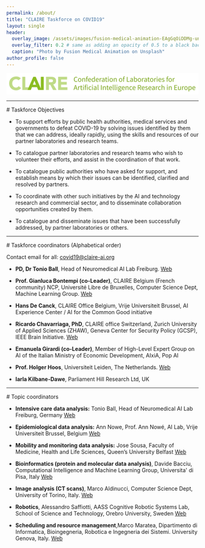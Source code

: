 ```yaml
---
permalink: /about/
title: "CLAIRE Taskforce on COVID19"
layout: single
header:
  overlay_image: /assets/images/fusion-medical-animation-EAgGqOiDDMg-unsplash_flipped.jpg
  overlay_filter: 0.2 # same as adding an opacity of 0.5 to a black background
  caption: "Photo by Fusion Medical Animation on Unsplash"
author_profile: false
---
```

<!--
	  - image_path: /assets/images/markus-spiske-3_SvgDspSTE-unsplash.jpg
    image_caption: "Photo by Markus Spiske on Unsplash"
    alt: "Johns Hopkins - COVID19 Global dashboard"
    excerpt: ""
    url: "https://coronavirus.jhu.edu/map.html"
    btn_label: "Johns Hopkins - COVID19 Global dashboard"
    btn_class: "btn--primary"
-->

<p align="center"><a href="https://claire-ai.org"><img src="/assets/images/banner_claire.jpg" alt="CLAIRE" width ="1000"></a></p>

<hr>
# Taskforce Objectives

* To support efforts by public health authorities, medical services and governments to defeat COVID-19 by solving issues identified by them that we can address, ideally rapidly, using the skills and resources of our partner laboratories and research teams.

* To catalogue partner laboratories and research teams who wish to volunteer their efforts, and assist in the coordination of that work.

* To catalogue public authorities who have asked for support, and establish means by which their issues can be identified, clarified and resolved by partners.

* To coordinate with other such initiatives by the AI and technology research and commercial sector, and to disseminate collaboration opportunities created by them.

* To catalogue and disseminate issues that have been successfully addressed, by partner laboratories or others. 

<hr>
# Taskforce coordinators (Alphabetical order)

Contact email for all: <a href="mailto:covid19@claire-ai.org">covid19@claire-ai.org</a>

* **PD, Dr Tonio Ball**, Head of Neuromedical AI Lab Freiburg. [Web](https://www.tnt.uni-freiburg.de/)

* **Prof. Gianluca Bontempi (co-Leader)**, CLAIRE Belgium (French community) NCP, Université Libre de Bruxelles, Computer Science Dept, Machine Learning Group. [Web](http://mlg.ulb.ac.be)

* **Hans De Canck**, CLAIRE Office Belgium, Vrije Universiteit Brussel, AI Experience Center / AI for the Common Good initiative

* **Ricardo Chavarriaga, PhD**, CLAIRE office Switzerland, Zurich University of Applied Sciences (ZHAW), Geneva Center for Security Policy (GCSP), IEEE Brain Initiative. [Web](http://ricardo.chavarriaga.me)

* **Emanuela Girardi (co-Leader)**, Member of High-Level Expert Group on AI of the Italian Ministry of Economic Development, AIxiA, Pop AI

* **Prof. Holger Hoos**, Universiteit Leiden, The Netherlands. [Web](http://ada.liacs.nl/hh)

* **Iarla Kilbane-Dawe**, Parliament Hill Research Ltd, UK

<hr>
# Topic coordinators

<!--* **T0: Coordination, public relations, raise awareness, contacts**-->
* **Intensive care data analysis:** Tonio Ball, Head of Neuromedical AI Lab Freiburg, Germany 
[Web](https://www.tnt.uni-freiburg.de/)

* **Epidemiological data analysis:** Ann Nowe, Prof. Ann Nowé, AI  Lab, Vrije Universiteit Brussel, Belgium [Web](https://ai.vub.ac.be/team/ann-nowe/)

* **Mobility and monitoring data analysis:** Jose Sousa, Faculty of Medicine, Health and Life Sciences, Queen’s University Belfast [Web](http://www.qub.ac.uk/sites/core-technology-units/AdvancedInformatics/)

* **Bioinformatics (protein and molecular data analysis)**, Davide Bacciu, Computational Intelligence and Machine Learning Group, Universita' di Pisa, Italy [Web](http://www.di.unipi.it/~bacciu)

<!--* **T5: NLP (literature analysis+chatbots)**, TBD

* **T6: E-health**, TBD-->

* **Image analysis (CT scans)**, Marco Aldinucci, Computer Science Dept, University of  Torino, Italy. [Web](http://alpha.di.unito.it/marco-aldinucci/)

<!--* **Social network monitoring (fake news)**, TBD

* **Smart manufacturing (3D printing)**, TBD-->

* **Robotics**, Alessandro Saffiotti, AASS Cognitive Robotic Systems Lab, School of Science and Technology, Orebro University, Sweden [Web](https://www.oru.se/english/employee/alessandro_saffiotti)

* **Scheduling and resource management**,Marco Maratea, Dipartimento di Informatica, Bioingegneria, Robotica e Ingegneria dei Sistemi. University Genova, Italy. [Web](http://www.star.dist.unige.it/~marco/)
